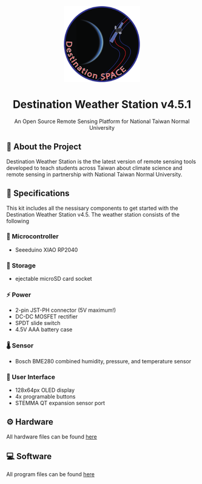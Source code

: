 <div align="center">
    <img src="docs/assets/Destination Space Logo.png" width="200" height="auto"/>
    <h1>Destination Weather Station v4.5.1</h1>
    <p>An Open Source Remote Sensing Platform for National Taiwan Normal University</p>
</div>

## 🌟 About the Project
Destination Weather Station is the the latest version of remote sensing tools developed to teach students across Taiwan about climate science and remote sensing in partnership with National Taiwan Normal University.

## 📝 Specifications
This kit includes all the nessisary components to get started with the Destination Weather Station v4.5. The weather station consists of the following

### 🤖 Microcontroller
- Seeeduino XIAO RP2040
### 💾 Storage
- ejectable microSD card socket
### ⚡ Power
- 2-pin JST-PH connector (5V maximum!)
- DC-DC MOSFET rectifier
- SPDT slide switch
- 4.5V AAA battery case
### 🌡️ Sensor
- Bosch BME280 combined humidity, pressure, and temperature sensor
### 👤 User Interface
- 128x64px OLED display
- 4x programable buttons
- STEMMA QT expansion sensor port

## ⚙️ Hardware
All hardware files can be found [here](hardware)
## 💻 Software
All program files can be found [here](software)